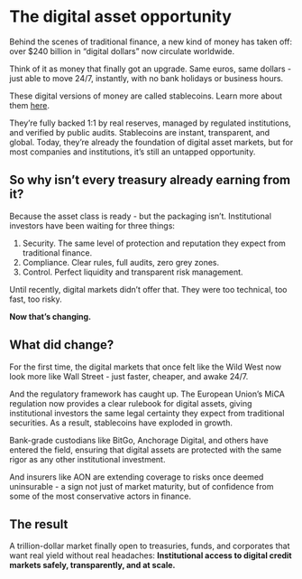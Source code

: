 # The digital asset opportunity

Behind the scenes of traditional finance, a new kind of money has taken off: over $240 billion in “digital dollars” now circulate worldwide.

Think of it as money that finally got an upgrade. Same euros, same dollars - just able to move 24/7, instantly, with no bank holidays or business hours.

These digital versions of money are called stablecoins. Learn more about them [here](../digital-assets-101/whats-a-stablecoin.md).

They’re fully backed 1:1 by real reserves, managed by regulated institutions, and verified by public audits. Stablecoins are instant, transparent, and global. Today, they’re already the foundation of digital asset markets, but for most companies and institutions, it’s still an untapped opportunity.

## So why isn’t every treasury already earning from it?

Because the asset class is ready - but the packaging isn’t. Institutional investors have been waiting for three things:

1. Security. The same level of protection and reputation they expect from traditional finance.
2. Compliance. Clear rules, full audits, zero grey zones.
3. Control. Perfect liquidity and transparent risk management.

Until recently, digital markets didn’t offer that. They were too technical, too fast, too risky.

**Now that’s changing.**

## What did change?

For the first time, the digital markets that once felt like the Wild West now look more like Wall Street - just faster, cheaper, and awake 24/7.

And the regulatory framework has caught up. The European Union’s MiCA regulation now provides a clear rulebook for digital assets, giving institutional investors the same legal certainty they expect from traditional securities. As a result, stablecoins have exploded in growth.

Bank-grade custodians like BitGo, Anchorage Digital, and others have entered the field, ensuring that digital assets are protected with the same rigor as any other institutional investment.

And insurers like AON are extending coverage to risks once deemed uninsurable - a sign not just of market maturity, but of confidence from some of the most conservative actors in finance.

## The result

A trillion-dollar market finally open to treasuries, funds, and corporates that want real yield without real headaches: **Institutional access to digital credit markets safely, transparently, and at scale.**
